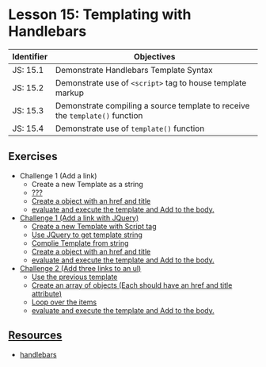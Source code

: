 # Lesson 15: Templating with Handlebars

Identifier   | Objectives
-------------|------------
JS: 15.1     | Demonstrate Handlebars Template Syntax
JS: 15.2     | Demonstrate use of `<script>` tag to house template markup
JS: 15.3     | Demonstrate compiling a source template to receive the `template()` function
JS: 15.4     | Demonstrate use of `template()` function

## Exercises
- Challenge 1 (Add a link)
  - Create a new Template as a string <li><a href=???>???</li>
  - Create a object with an href and title
  - evaluate and execute the template and Add to the body.
- Challenge 1 (Add a link with JQuery)
  - Create a new Template with Script tag
  - Use JQuery to get template string
  - Complie Template from string
  - Create a object with an href and title
  - evaluate and execute the template and Add to the body.
- Challenge 2 (Add three links to an ul)
  - Use the previous template
  - Create an array of objects (Each should have an href and title attribute)
  - Loop over the items
  - evaluate and execute the template and Add to the body.


## Resources

- [handlebars](http://handlebarsjs.com)
